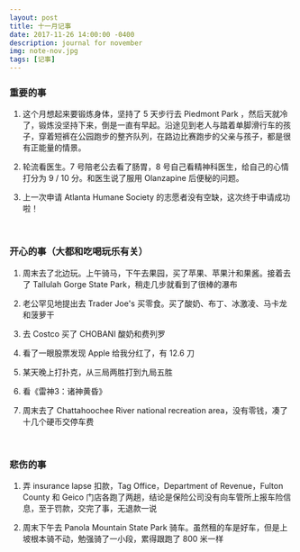 ```yaml
---
layout: post
title: 十一月记事
date: 2017-11-26 14:00:00 -0400
description: journal for november
img: note-nov.jpg
tags: [记事]
---
```


### 重要的事

1. 这个月想起来要锻炼身体，坚持了 5 天步行去 Piedmont Park ，然后天就冷了，锻炼没坚持下来，倒是一直有早起。沿途见到老人与踏着单脚滑行车的孩子，穿着短裤在公园跑步的整齐队列，在路边比赛跑步的父亲与孩子，都是很有正能量的情景。

2. 轮流看医生。7 号陪老公去看了肠胃，8 号自己看精神科医生，给自己的心情打分为 9 / 10 分。和医生说了服用 Olanzapine 后便秘的问题。

3. 上一次申请 Atlanta Humane Society 的志愿者没有空缺，这次终于申请成功啦！


<br>

### 开心的事（大都和吃喝玩乐有关）

1. 周末去了北边玩。上午骑马，下午去果园，买了苹果、苹果汁和果酱。接着去了 Tallulah Gorge State Park，稍走几步就看到了很棒的瀑布


2. 老公罕见地提出去 Trader Joe's 买零食。买了酸奶、布丁、冰激凌、马卡龙和菠萝干

3. 去 Costco 买了 CHOBANI 酸奶和费列罗


4. 看了一眼股票发现 Apple 给我分红了，有 12.6 刀


5. 某天晚上打扑克，从三局两胜打到九局五胜

6. 看《雷神3：诸神黄昏》

7. 周末去了 Chattahoochee River national recreation area，没有零钱，凑了十几个硬币交停车费


<br>

### 悲伤的事

1. 弄 insurance lapse 扣款，Tag Office，Department of Revenue，Fulton County 和 Geico 门店各跑了两趟，结论是保险公司没有向车管所上报车险信息，至于罚款，交完了事，无退款一说


2. 周末下午去 Panola Mountain State Park 骑车。虽然租的车是好车，但是上坡根本骑不动，勉强骑了一小段，累得跟跑了 800 米一样

